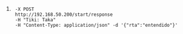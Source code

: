 1. ```	curl -v 
	-X POST 
	http://192.168.50.200/start/response 
	-H "Tiki: Taka" 
	-H "Content-Type: application/json" -d '{"rta":"entendido"}'
```

